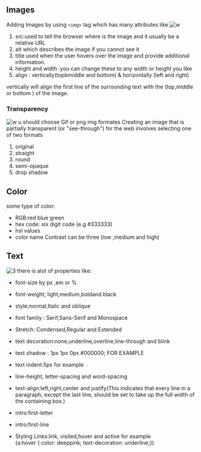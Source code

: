 ## Images
Adding Images by using `<img>` tag which has many attributes like 
![w](https://cdn.mos.cms.futurecdn.net/Vp9WvV7YKdH4k8sKRePcE8-320-80.jpg)
1. src:used to tell the browser where is the image and it  usually be a relative URL
2. alt which describes the 
image if you cannot see it
3. title used when the 
user hovers over the image and   provide additional information.
4. height and width :you can change these to any width or height you like
5. align : vertically(topbmiddle and bottom) & horizontally (left and right)

vertically will  align the first 
 line of the surrounding text with the (top,middle or bottom ) of
the image.

### Transparency
![w](https://cdn.educba.com/academy/wp-content/uploads/2020/02/CSS-Color-Transparent.jpg)
u should choose Gif or png img formates
Creating an image that is partially transparent 
(or "see-through") for the web involves 
selecting one of two formats
1. original
2. straight 
3. round
4. semi-opaque 
5. drop shadow

## Color

some type of color:

* RGB:red blue green 
* hex code: six digit code (e.g #333333)
* hsl values
* color name
Contrast can be three (low ,medium and high)
 
## Text
![3](https://i.ytimg.com/vi/0ltdZ8CrqG8/maxresdefault.jpg)
there is alot of properties like:

* font-size by px ,em or %
* font-weight; light,medium,boldand black
* style;normal,Italic and oblique
* font family : Serif,Sans-Serif and Monospace
* Stretch: Condensed,Regular and Extended
* text decoration:none,underline,overline,line-through
and blink
* text shadow :  1px 1px 0px #000000; FOR EXAMPLE
* text indent:5px for example


* line-height, letter-spacing and word-spacing 

* text-align:left,right,center and justify(This indicates that every line in 
a paragraph, except the last line, 
should be set to take up the full 
width of the containing box.)
* intro:first-letter
* intro:first-line
* Styling Links:link, visited,hover and active for example  
(a:hover {
color: deeppink;
text-decoration: underline;})
